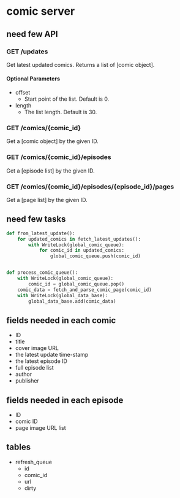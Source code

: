 # comic server

## need few API

### GET /updates

Get latest updated comics. Returns a list of [comic object].

#### Optional Parameters

* offset
    * Start point of the list. Default is 0.
* length
    * The list length. Default is 30.

### GET /comics/{comic_id}

Get a [comic object] by the given ID.

### GET /comics/{comic_id}/episodes

Get a [episode list] by the given ID.

### GET /comics/{comic_id}/episodes/{episode_id}/pages

Get a [page list] by the given ID.

## need few tasks

```python
def from_latest_update():
    for updated_comics in fetch_latest_updates():
        with WriteLock(global_comic_queue):
            for comic_id in updated_comics:
                global_comic_queue.push(comic_id)


def process_comic_queue():
    with WriteLock(global_comic_queue):
        comic_id = global_comic_queue.pop()
    comic_data = fetch_and_parse_comic_page(comic_id)
    with WriteLock(global_data_base):
        global_data_base.add(comic_data)
```

## fields needed in each comic

* ID
* title
* cover image URL
* the latest update time-stamp
* the latest episode ID
* full episode list
* author
* publisher

## fields needed in each episode

* ID
* comic ID
* page image URL list

## tables

* refresh_queue
    * id
    * comic_id
    * url
    * dirty
